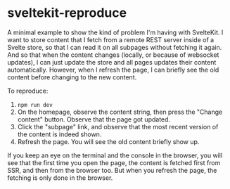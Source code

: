 # sveltekit-reproduce

A minimal example to show the kind of problem I'm having with SvelteKit. I want to store content that I fetch from a remote REST server inside of a Svelte store, so that I can read it on all subpages without fetching it again. And so that when the content changes (locally, or because of websocket updates), I can just update the store and all pages updates their content automatically. However, when I refresh the page, I can briefly see the old content before changing to the new content.

To reproduce:

1. `npm run dev`
2. On the homepage, observe the content string, then press the "Change content" button. Observe that the page got updated.
3. Click the "subpage" link, and observe that the most recent version of the content is indeed shown.
4. Refresh the page. You will see the old content briefly show up.

If you keep an eye on the terminal and the console in the browser, you will see that the first time you open the page, the content is fetched first from SSR, and then from the browser too. But when you refresh the page, the fetching is only done in the browser.